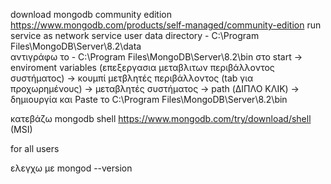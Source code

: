 download mongodb community edition
https://www.mongodb.com/products/self-managed/community-edition
run service as network service user
data directory - C:\Program Files\MongoDB\Server\8.2\data\
αντιγράφω το - C:\Program Files\MongoDB\Server\8.2\bin
στο start → enviroment variables (επεξεργασια μεταβλιτων περιβάλλοντος συστήματος) → κουμπί μετβλητές περιβάλλοντος (tab για προχωρημένους) → μεταβλητές συστήματος → path (ΔΙΠΛΟ ΚΛΙΚ) → δημιουργία και Paste το C:\Program Files\MongoDB\Server\8.2\bin

κατεβάζω mongodb shell https://www.mongodb.com/try/download/shell (MSI)

for all users

ελεγχω με mongod --version
